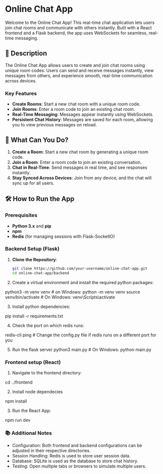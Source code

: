 # Online Chat App

Welcome to the Online Chat App! This real-time chat application lets users join chat rooms and communicate with others instantly. Built with a React frontend and a Flask backend, the app uses WebSockets for seamless, real-time messaging.

## 📜 Description

The Online Chat App allows users to create and join chat rooms using unique room codes. Users can send and receive messages instantly, view messages from others, and experience smooth, real-time communication across devices. 

### Key Features

- **Create Rooms**: Start a new chat room with a unique room code.
- **Join Rooms**: Enter a room code to join an existing chat room.
- **Real-Time Messaging**: Messages appear instantly using WebSockets.
- **Persistent Chat History**: Messages are saved for each room, allowing you to view previous messages on reload.

## 🚀 What Can You Do?

1. **Create a Room**: Start a new chat room by generating a unique room code.
2. **Join a Room**: Enter a room code to join an existing conversation.
3. **Chat in Real-Time**: Send messages in real time, and see responses instantly.
4. **Stay Synced Across Devices**: Join from any device, and the chat will sync up for all users.

## 🛠 How to Run the App

### Prerequisites

- **Python 3.x** and **pip**
- **npm**
- **Redis** (for managing sessions with Flask-SocketIO)

### Backend Setup (Flask)

1. **Clone the Repository**:
   ```bash
   git clone https://github.com/your-username/online-chat-app.git
   cd online-chat-app/backend

2. Create a virtual environment and install the required python packages:

  python3 -m venv venv       # on Windows: python -m venv venv
  source venv/bin/activate   # On Windows: venv\Scripts\activate

3. Install python dependencies:

  pip install -r requirements.txt

4. Check the port on which redis runs:

  redis-cli ping # Change the config.py file if redis runs on a different port for you

5. Run the flask server
  python3 main.py # On Windows: python main.py

### Frontend setup (React)

1. Navigate to the frontend directory:

  cd ../frontend

2. Install node dependecies

  npm install

3. Run the React App:

  npm run dev


### 📚 Additional Notes

  - Configuration: Both frontend and backend configurations can be adjusted in their respective directories.
  - Session Handling: Redis is used to store user session data.
  - Database: SQLite is used as the database to store chat history.
  - Testing: Open multiple tabs or browsers to simulate multiple users.

